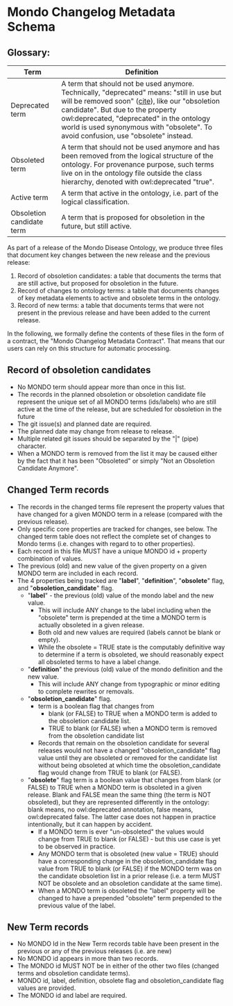 # Mondo Changelog Metadata Schema 

## Glossary:

Term | Definition
-- | --
Deprecated term | A term that should not be used anymore. Technically, "deprecated" means: "still in use but will be removed soon" ([cite](https://stackoverflow.com/questions/9208091/the-difference-between-deprecated-depreciated-and-obsolete/9208164#:~:text=Deprecated%20means%20that%20it%20is,already%20out%2Dof%2Duse.)), like our "obsoletion candidate". But due to the property owl:deprecated, "deprecated" in the ontology world is used synonymous with "obsolete". To avoid confusion, use "obsolete" instead.
Obsoleted term | A term that should not be used anymore and has been removed from the logical structure of the ontology. For provenance purpose, such terms live on in the ontology file outside the class hierarchy, denoted with owl:deprecated "true".
Active term | A term that active in the ontology, i.e. part of the logical classification.
Obsoletion candidate term | A term that is proposed for obsoletion in the future, but still active.

 As part of a release of the Mondo Disease Ontology, we produce three files that document key changes between the new release and the previous release:

1.  Record of obsoletion candidates: a table that documents the terms that are still active, but proposed for obsoletion in the future.
2.  Record of changes to ontology terms: a table that documents changes of key metadata elements to active and obsolete terms in the ontology.
3.  Record of new terms: a table that documents terms that were not present in the previous release and have been added to the current release.

In the following, we formally define the contents of these files in the form of a contract, the "Mondo Changelog Metadata Contract". That means that our users can rely on this structure for automatic processing.

Record of obsoletion candidates
-------------------------------

-   No MONDO term should appear more than once in this list.
-   The records in the planned obsoletion or obsoletion candidate file represent the unique set of all MONDO terms (ids/labels) who are still active at the time of the release, but are scheduled for obsoletion in the future
-   The git issue(s) and planned date are required.
-   The planned date may change from release to release.
-   Multiple related git issues should be separated by the "|" (pipe) character.
-   When a MONDO term is removed from the list it may be caused either by the fact that it has been "Obsoleted" or simply "Not an Obsoletion Candidate Anymore". 

Changed Term records
--------------------

-   The records in the changed terms file represent the property values that have changed for a given MONDO term in a release (compared with the previous release).
-   Only specific core properties are tracked for changes, see below. The changed term table does not reflect the complete set of changes to Mondo terms (i.e. changes with regard to to other properties).
-   Each record in this file MUST have a unique MONDO id + property combination of values.
-   The previous (old) and new value of the given property on a given MONDO term are included in each record. 
-   The 4 properties being tracked are "**label**", "**definition**", "**obsolete**" flag, and "**obsoletion_candidate**" flag. 
    - "**label**" - the previous (old) value of the mondo label and the new value. 
      - This will include ANY change to the label including when the "obsolete" term is prepended at the time a MONDO term is actually obsoleted in a given release. 
      - Both old and new values are required (labels cannot be blank or empty). 
      - While the obsolete = TRUE state is the computably definitive way to determine if a term is obsoleted, we should reasonably expect all obsoleted terms to have a label change.
    - "**definition**" the previous (old) value of the mondo definition and the new value. 
      - This will include ANY change from typographic or minor editing to complete rewrites or removals.
    - "**obsoletion_candidate**" flag.
      - term is a boolean flag that changes from 
        - blank (or FALSE) to TRUE when a MONDO term is added to the obsoletion candidate list. 
        - TRUE to blank (or FALSE) when a MONDO term is removed from the obsoletion candidate list
      - Records that remain on the obsoletion candidate for several releases would not have a changed "obsoletion_candidate" flag value until they are obsoleted or removed for the candidate list without being obsoleted at which time the obsoletion_candidate flag would change from TRUE to blank (or FALSE).
    - "**obsolete**" flag term is a boolean value that changes from blank (or FALSE) to TRUE when a MONDO term is obsoleted in a given release. Blank and FALSE mean the same thing (the term is NOT obsoleted), but they are represented differently in the ontology: blank means, no owl:deprecated annotation, false means, owl:deprecated false. The latter case does not happen in practice intentionally, but it can happen by accident. 
      - If a MONDO term is ever "un-obsoleted" the values would change from TRUE to blank (or FALSE) - but this use case is yet to be observed in practice.   
      - Any MONDO term that is obsoleted (new value = TRUE) should have a corresponding change in the obsoletion_candidate flag value from TRUE to blank (or FALSE) if the MONDO term was on the candidate obsoletion list in a prior release (i.e. a term MUST NOT be obsolete and an obsoletion candidate at the same time). 
      - When a MONDO term is obsoleted the "label" property will be changed to have a prepended "obsolete" term prepended to the previous value of the label.

New Term records
----------------

-   No MONDO Id in the New Term records table have been present in the previous or any of the previous releases (i.e. are new)
-   No MONDO id appears in more than two records.
-   The MONDO id MUST NOT be in either of the other two files (changed terms and obsoletion candidate terms). 
-   MONDO id, label, definition, obsolete flag and obsoletion_candidate flag values are provided. 
-   The MONDO id and label are required.